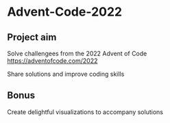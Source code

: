 # Advent-Code-2022

## Project aim

Solve challengees from the 2022 Advent of Code
https://adventofcode.com/2022

Share solutions and improve coding skills

## Bonus

Create delightful visualizations to accompany solutions

